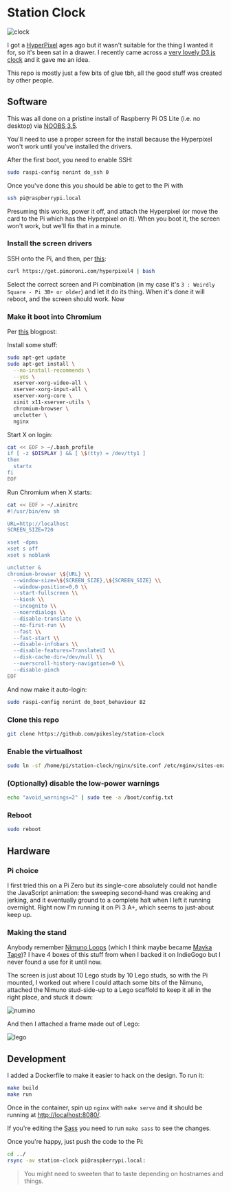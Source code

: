 # Station Clock

![clock](assets/images/clock.jpg)

I got a [HyperPixel](https://shop.pimoroni.com/products/hyperpixel-4-square?variant=30138251444307) ages ago but it wasn't suitable for the thing I wanted it for, so it's been sat in a drawer. I recently came across a [very lovely D3.js clock](https://www.danielpradilla.info/blog/a-swiss-railway-clock-in-d3/) and it gave me an idea.

This repo is mostly just a few bits of glue tbh, all the good stuff was created by other people.

## Software

This was all done on a pristine install of Raspberry Pi OS Lite (i.e. no desktop) via [NOOBS 3.5](https://www.raspberrypi.org/downloads/noobs/).

You'll need to use a proper screen for the install because the Hyperpixel won't work until you've installed the drivers.

After the first boot, you need to enable SSH:

```bash
sudo raspi-config nonint do_ssh 0
```

Once you've done this you should be able to get to the Pi with

```bash
ssh pi@raspberrypi.local
```

Presuming this works, power it off, and attach the Hyperpixel (or move the card to the Pi which has the Hyperpixel on it). When you boot it, the screen won't work, but we'll fix that in a minute.

### Install the screen drivers

SSH onto the Pi, and then, per [this](https://github.com/pimoroni/hyperpixel4):

```bash
curl https://get.pimoroni.com/hyperpixel4 | bash
```

Select the correct screen and Pi combination (in my case it's `3 : Weirdly Square - Pi 3B+ or older`) and let it do its thing. When it's done it will reboot, and the screen should work. Now

### Make it boot into Chromium

Per [this](https://blog.r0b.io/post/minimal-rpi-kiosk/) blogpost:

Install some stuff:

```bash
sudo apt-get update
sudo apt-get install \
  --no-install-recommends \
  --yes \
  xserver-xorg-video-all \
  xserver-xorg-input-all \
  xserver-xorg-core \
  xinit x11-xserver-utils \
  chromium-browser \
  unclutter \
  nginx
```

Start X on login:

```bash
cat << EOF > ~/.bash_profile
if [ -z $DISPLAY ] && [ \$(tty) = /dev/tty1 ]
then
  startx
fi
EOF
```

Run Chromium when X starts:

```bash
cat << EOF > ~/.xinitrc
#!/usr/bin/env sh

URL=http://localhost
SCREEN_SIZE=720

xset -dpms
xset s off
xset s noblank

unclutter &
chromium-browser \${URL} \\
  --window-size=\${SCREEN_SIZE},\${SCREEN_SIZE} \\
  --window-position=0,0 \\
  --start-fullscreen \\
  --kiosk \\
  --incognito \\
  --noerrdialogs \\
  --disable-translate \\
  --no-first-run \\
  --fast \\
  --fast-start \\
  --disable-infobars \\
  --disable-features=TranslateUI \\
  --disk-cache-dir=/dev/null \\
  --overscroll-history-navigation=0 \\
  --disable-pinch
EOF
```

And now make it auto-login:

```bash
sudo raspi-config nonint do_boot_behaviour B2
```

### Clone this repo

```bash
git clone https://github.com/pikesley/station-clock
```

### Enable the virtualhost

```bash
sudo ln -sf /home/pi/station-clock/nginx/site.conf /etc/nginx/sites-enabled/default
```

### (Optionally) disable the low-power warnings

```bash
echo "avoid_warnings=2" | sudo tee -a /boot/config.txt
```

### Reboot

```bash
sudo reboot
```

## Hardware

### Pi choice

I first tried this on a Pi Zero but its single-core absolutely could not handle the JavaScript animation: the sweeping second-hand was creaking and jerking, and it eventually ground to a complete halt when I left it running overnight. Right now I'm running it on Pi 3 A+, which seems to just-about keep up.

### Making the stand

Anybody remember [Nimuno Loops](https://twitter.com/nimunoloops?lang=en) (which I think maybe became [Mayka Tape](https://www.thetoyshop.com/lego-construction/building-blocks/Mayka-Tape---2-Stud-Dark-Green-2-Metres-By-ZURU/p/532182_Dgreen))? I have 4 boxes of this stuff from when I backed it on IndieGogo but I never found a use for it until now.

The screen is just about 10 Lego studs by 10 Lego studs, so with the Pi mounted, I worked out where I could attach some bits of the Nimuno, attached the Nimuno stud-side-up to a Lego scaffold to keep it all in the right place, and stuck it down:

![numino](assets/images/numino.jpg)

And then I attached a frame made out of Lego:

![lego](assets/images/lego.jpg)

## Development

I added a Dockerfile to make it easier to hack on the design. To run it:

```bash
make build
make run
```

Once in the container, spin up `nginx` with `make serve` and it should be running at [http://localhost:8080/](http://localhost:8080/).

If you're editing the [Sass](d3clock/css/styles.scss) you need to run `make sass` to see the changes.

Once you're happy, just push the code to the Pi:

```bash
cd ../
rsync -av station-clock pi@raspberrypi.local:
```

> You might need to sweeten that to taste depending on hostnames and things.
